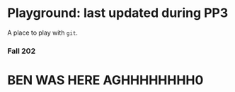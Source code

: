 # Playground: last updated during PP3

A place to play with `git`.

### Fall 202

# BEN WAS HERE AGHHHHHHHH0
